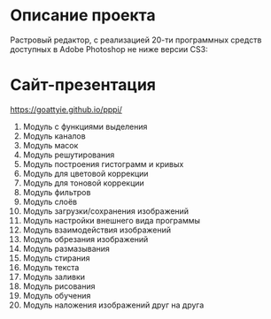 # Описание проекта

Растровый редактор, с реализацией 20-ти программных средств доступных в Adobe Photoshop не ниже версии CS3:

# Сайт-презентация

https://goattyie.github.io/pppi/

1. Модуль с функциями выделения
2. Модуль каналов
3. Модуль масок
4. Модуль решутирования
5. Модуль построения гистограмм и кривых
6. Модуль для цветовой коррекции
7. Модуль для тоновой коррекции
8. Модуль фильтров
9. Модуль слоёв
10. Модуль загрузки/сохранения изображений
11. Модуль настройки внешнего вида программы
12. Модуль взаимодействия изображений
13. Модуль обрезания изображений
14. Модуль размазывания
15. Модуль стирания
16. Модуль текста
17. Модуль заливки
18. Модуль рисования
19. Модуль обучения
20. Модуль наложения изображений друг на друга